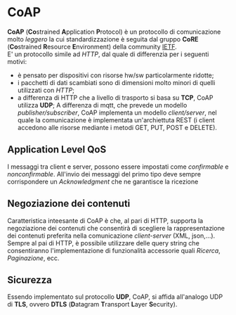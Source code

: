 # CoAP #
**CoAP** (**Co**strained **A**pplication **P**rotocol) è un protocollo di comunicazione molto *leggero* 
la cui standardizzazione è seguita dal gruppo **CoRE** (**Co**strained **R**esource **E**nvironment) della community [IETF](https://www.ietf.org/).  
E' un protocollo simile ad *HTTP*, dal quale di differenzia per i seguenti motivi:
* è pensato per dispositivi con risorse hw/sw particolarmente ridotte;
* i pacchetti di dati scambiati sono di dimensioni molto minori di quelli utilizzati con *HTTP*;
* a differenza di HTTP che a livello di trasporto si basa su **TCP**, CoAP utilizza **UDP**;
A differenza di mqtt, che prevede un modello *publisher/subscriber*, CoAP implementa un modello *client/server*, nel quale la comunicazione è implementata un'archiettuta REST (i client accedono alle risorse mediante i metodi GET, PUT, POST e DELETE).  
## Application Level QoS ##
I messaggi tra client e server, possono essere impostati come *confirmable* e *nonconfirmable*. All'invio dei messaggi del primo tipo deve sempre corrispondere un *Acknowledgment* che ne garantisce la ricezione
## Negoziazione dei contenuti ##
Caratteristica inteesante di CoAP è che, al pari di HTTP, supporta la negoziazione dei contenuti che consentirà di scegliere la rappresentazione dei contenuti preferita nella comunicazione *client-server* (XML, json,...). Sempre al pai di HTTP, è possibile utilizzare delle query string che consentiranno l'implementazione di funzionalità accessorie quali *Ricerca*, *Paginazione*, ecc.
## Sicurezza ##
Essendo implementato sul protocollo **UDP**, CoAP, si affida all'analogo UDP di **TLS**, ovvero **DTLS** (**D**atagram **T**ransport **L**ayer **S**ecurity).
